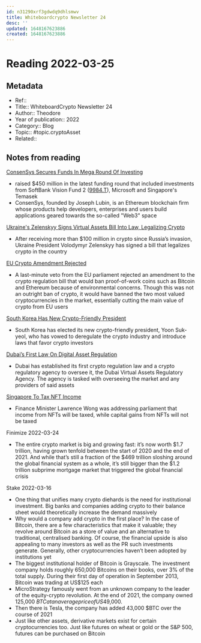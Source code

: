 ```yaml
---
id: n31290xrf3gdwdq9dhlsmwv
title: Whiteboardcrypto Newsletter 24
desc: ''
updated: 1648167623886
created: 1648167623886
---
```

# Reading 2022-03-25

## Metadata

- Ref:: 
- Title:: WhiteboardCrypto Newsletter 24
- Author:: Theodore
- Year of publication:: 2022
- Category:: Blog
- Topic:: #topic.cryptoAsset
- Related:: 

## Notes from reading

[ConsenSys Secures Funds In Mega Round Of Investing](https://www.reuters.com/technology/consensys-valuation-more-than-doubles-over-7-bln-after-latest-funding-2022-03-15/)
- raised $450 million in the latest funding round that included investments from SoftBank Vision Fund 2 ([9984.T](https://www.reuters.com/companies/9984.T)), Microsoft and Singapore's Temasek
- ConsenSys, founded by Joseph Lubin, is an Ethereum blockchain firm whose products help developers, enterprises and users build applications geared towards the so-called "Web3" space

[Ukraine's Zelenskyy Signs Virtual Assets Bill Into Law, Legalizing Crypto](https://www.coindesk.com/policy/2022/03/16/ukraines-zelensky-signs-virtual-assets-bill-into-law-legalizing-crypto/)
- After receiving more than $100 million in crypto since Russia’s invasion, Ukraine President Volodymyr Zelenskyy has signed a bill that legalizes crypto in the country

[EU Crypto Amendment Rejected](https://grandpascrypto.com/bitcoin-lives-on-in-the-eu-controversial-amendment-to-crypto-regulation-bill-rejected/)
- A last-minute veto from the EU parliament rejected an amendment to the crypto regulation bill that would ban proof-of-work coins such as Bitcoin and Ethereum because of environmental concerns. Though this was not an outright ban of crypto, it would have banned the two most valued cryptocurrencies in the market, essentially cutting the main value of crypto from EU users

[South Korea Has New Crypto-Friendly President](https://news.bitcoin.com/south-korea-elects-crypto-friendly-president-who-vows-to-deregulate-digital-asset-industry/)
- South Korea has elected its new crypto-friendly president, Yoon Suk-yeol, who has vowed to deregulate the crypto industry and introduce laws that favor crypto investors

[Dubai’s First Law On Digital Asset Regulation](https://news.bitcoin.com/dubai-approves-first-law-to-regulate-crypto-assets-establishes-regulator-to-oversee-crypto-sector/)
- Dubai has established its first crypto regulation law and a crypto regulatory agency to oversee it, the Dubai Virtual Assets Regulatory Agency. The agency is tasked with overseeing the market and any providers of said assets

[Singapore To Tax NFT Income](https://cryptopotato.com/singapore-to-tax-income-generated-from-nft-transactions/)
- Finance Minister Lawrence Wong was addressing parliament that income from NFTs will be taxed, while capital gains from NFTs will not be taxed

Finimize 2022-03-24
- The entire crypto market is big and growing fast: it’s now worth $1.7 trillion, having grown tenfold between the start of 2020 and the end of 2021. And while that’s still a fraction of the $469 trillion sloshing around the global financial system as a whole, it’s still bigger than the $1.2 trillion subprime mortgage market that triggered the global financial crisis

Stake 2022-03-16
- One thing that unifies many crypto diehards is the need for institutional investment. Big banks and companies adding crypto to their balance sheet would theoretically increase the demand massively
- Why would a company add crypto in the first place? In the case of Bitcoin, there are a few characteristics that make it valuable; they revolve around Bitcoin as a store of value and an alternative to traditional, centralised banking. Of course, the financial upside is also appealing to many investors as well as the PR such investments generate. Generally, other cryptocurrencies haven’t been adopted by institutions yet
- The biggest institutional holder of Bitcoin is Grayscale. The investment company holds roughly 650,000 Bitcoins on their books, over 3% of the total supply. During their first day of operation in September 2013, Bitcoin was trading at US$125 each
- MicroStrategy famously went from an unknown company to the leader of the equity-crypto revolution. At the end of 2021, the company owned 125,000 $BTC at an average price of US$49,000. 
- Then there is Tesla, the company has added 43,000 $BTC over the course of 2021
- Just like other assets, derivative markets exist for certain cryptocurrencies too. Just like futures on wheat or gold or the S&P 500, futures can be purchased on Bitcoin